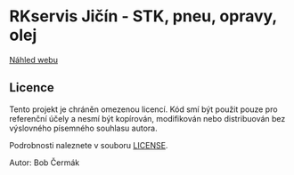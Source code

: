 # RKservis Jičín - STK, pneu, opravy, olej
[Náhled webu](https://bobcermak.github.io/rkservis/)

## Licence
Tento projekt je chráněn omezenou licencí. Kód smí být použit pouze pro referenční účely a nesmí být kopírován, modifikován nebo distribuován bez výslovného písemného souhlasu autora.

Podrobnosti naleznete v souboru [LICENSE](LICENSE.txt).

Autor: Bob Čermák